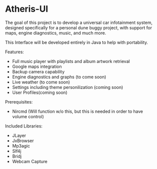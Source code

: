 # Atheris-UI
The goal of this project is to develop a universal car infotainment system, designed specifically for a personal dune buggy project, with support for maps, engine diagnostics, music, and much more.

This Interface will be developed entirely in Java to help with portability.

Features:
  - Full music player with playlists and album artwork retrieval
  - Google maps integration
  - Backup camera capability
  - Engine diagnostics and graphs (to come soon)
  - Live weather (to come soon)
  - Settings including theme personilization (coming soon)
  - User Profiles(coming soon)
  
Prerequisites:
  - Nircmd (Will function w/o this, but this is needed in order to have volume control)
  
Included Libraries:
  - JLayer
  - JxBrowser
  - Mp3agic
  - Slf4j
  - Bridj
  - Webcam Capture

